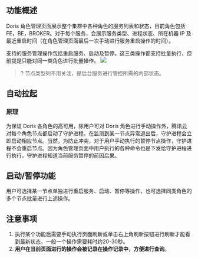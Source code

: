 ## 功能概述
Doris 角色管理页面展示整个集群中各种角色的服务列表和状态，目前角色包括FE，BE，BROKER。对于每个服务，会展示服务类型、进程状态、所在机器 IP 及最近重启时间（在角色管理页面最后一次手动进行服务重启操作的时间）。

支持的服务管理操作包括重启服务、启动及暂停。这三类操作都支持批量执行，但前提是只能对同一类角色进行批量操作。
![](https://qcloudimg.tencent-cloud.cn/raw/c4fbfb82092c8e240229f93d41896aab.jpg)
>? 节点类型列不用关注，是后台服务进行管控所需的内部状态。

## 自动拉起
### 原理
为保证 Doris 各角色的高可用，除用户可对 Doris 角色进行手动操作外，腾讯云对每个角色节点都启动了守护进程。在监测到某一节点异常退出后，守护进程会立即启动相应节点。当然，为防止冲突，对于用户手动执行的暂停节点操作，守护进程不会重启节点。因为角色管理页面中用户执行的各种命令也是下发给守护进程进行执行，守护进程知道当前服务暂停的前因后果。


## 启动/暂停功能
用户可选择某一节点单独进行重启服务、启动、暂停等操作，也可选择同类角色的多个节点批量进行上述操作。

## 注意事项
1. 执行某个功能后需要手动执行页面刷新或单击右上角刷新按钮进行刷新才能看到最新状态，一般一个操作需要耗时约20-30秒。
2. **用户在当前页面进行的操作会被记录在操作记录中，方便进行查询**。
